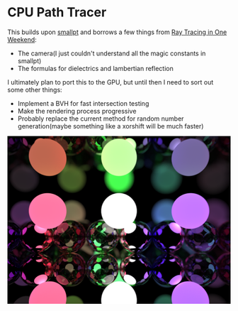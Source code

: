 # CPU Path Tracer
This builds upon [smallpt](https://www.kevinbeason.com/smallpt/) and borrows a few things from
[Ray Tracing in One Weekend](https://raytracing.github.io/books/RayTracingInOneWeekend.html):
* The camera(I just couldn't understand all the magic constants in smallpt)
* The formulas for dielectrics and lambertian reflection

I ultimately plan to port this to the GPU, but until then I need to sort out some other things:
* Implement a BVH for fast intersection testing
* Make the rendering process progressive
* Probably replace the current method for random number generation(maybe something like a xorshift will be much faster)

![Image with a bos of mirrors and a few spheres with a light](./samples/disco_sphere.png)